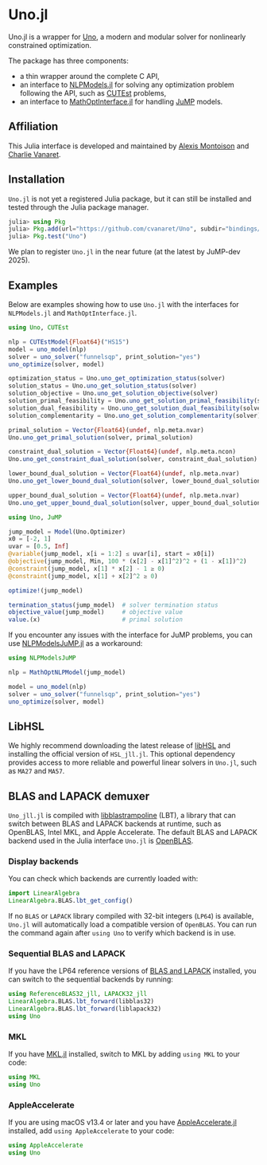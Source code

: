 # Uno.jl

Uno.jl is a wrapper for [Uno](https://github.com/cvanaret/Uno), a modern and modular solver for nonlinearly constrained optimization.

The package has three components:

* a thin wrapper around the complete C API,
* an interface to [NLPModels.jl](https://github.com/JuliaSmoothOptimizers/NLPModels.jl) for solving any optimization problem following the API, such as [CUTEst](https://github.com/JuliaSmoothOptimizers/CUTEst.jl) problems,
* an interface to [MathOptInterface.jl](https://github.com/jump-dev/MathOptInterface.jl) for handling [JuMP](https://github.com/jump-dev/JuMP.jl) models.

## Affiliation

This Julia interface is developed and maintained by [Alexis Montoison](https://github.com/amontoison) and [Charlie Vanaret](https://github.com/cvanaret).

## Installation

`Uno.jl` is not yet a registered Julia package, but it can still be installed and tested through the Julia package manager.

```julia
julia> using Pkg
julia> Pkg.add(url="https://github.com/cvanaret/Uno", subdir="bindings/Julia")
julia> Pkg.test("Uno")
```

We plan to register `Uno.jl` in the near future (at the latest by JuMP-dev 2025).

## Examples

Below are examples showing how to use `Uno.jl` with the interfaces for `NLPModels.jl` and `MathOptInterface.jl`.

```julia
using Uno, CUTEst

nlp = CUTEstModel{Float64}("HS15")
model = uno_model(nlp)
solver = uno_solver("funnelsqp", print_solution="yes")
uno_optimize(solver, model)

optimization_status = Uno.uno_get_optimization_status(solver)
solution_status = Uno.uno_get_solution_status(solver)
solution_objective = Uno.uno_get_solution_objective(solver)
solution_primal_feasibility = Uno.uno_get_solution_primal_feasibility(solver)
solution_dual_feasibility = Uno.uno_get_solution_dual_feasibility(solver)
solution_complementarity = Uno.uno_get_solution_complementarity(solver)

primal_solution = Vector{Float64}(undef, nlp.meta.nvar)
Uno.uno_get_primal_solution(solver, primal_solution)

constraint_dual_solution = Vector{Float64}(undef, nlp.meta.ncon)
Uno.uno_get_constraint_dual_solution(solver, constraint_dual_solution)

lower_bound_dual_solution = Vector{Float64}(undef, nlp.meta.nvar)
Uno.uno_get_lower_bound_dual_solution(solver, lower_bound_dual_solution)

upper_bound_dual_solution = Vector{Float64}(undef, nlp.meta.nvar)
Uno.uno_get_upper_bound_dual_solution(solver, upper_bound_dual_solution)
```

```julia
using Uno, JuMP

jump_model = Model(Uno.Optimizer)
x0 = [-2, 1]
uvar = [0.5, Inf]
@variable(jump_model, x[i = 1:2] ≤ uvar[i], start = x0[i])
@objective(jump_model, Min, 100 * (x[2] - x[1]^2)^2 + (1 - x[1])^2)
@constraint(jump_model, x[1] * x[2] - 1 ≥ 0)
@constraint(jump_model, x[1] + x[2]^2 ≥ 0)

optimize!(jump_model)

termination_status(jump_model)  # solver termination status
objective_value(jump_model)     # objective value
value.(x)                       # primal solution
```

If you encounter any issues with the interface for JuMP problems, you can use [NLPModelsJuMP.jl](https://github.com/JuliaSmoothOptimizers/NLPModelsJuMP.jl) as a workaround:

```julia
using NLPModelsJuMP

nlp = MathOptNLPModel(jump_model)

model = uno_model(nlp)
solver = uno_solver("funnelsqp", print_solution="yes")
uno_optimize(solver, model)
```

## LibHSL

We highly recommend downloading the latest release of [libHSL](https://licences.stfc.ac.uk/products/Software/HSL/LibHSL) and installing the official version of `HSL_jll.jl`.
This optional dependency provides access to more reliable and powerful linear solvers in `Uno.jl`, such as `MA27` and `MA57`.

## BLAS and LAPACK demuxer

`Uno_jll.jl` is compiled with [libblastrampoline](https://github.com/JuliaLinearAlgebra/libblastrampoline) (LBT), a library that can switch between BLAS and LAPACK backends at runtime, such as OpenBLAS, Intel MKL, and Apple Accelerate.
The default BLAS and LAPACK backend used in the Julia interface `Uno.jl` is [OpenBLAS](https://github.com/OpenMathLib/OpenBLAS).

### Display backends

You can check which backends are currently loaded with:

```julia
import LinearAlgebra
LinearAlgebra.BLAS.lbt_get_config()
```
If no `BLAS` or `LAPACK` library compiled with 32-bit integers (`LP64`) is available, `Uno.jl` will automatically load a compatible version of `OpenBLAS`.
You can run the command again after `using Uno` to verify which backend is in use.

### Sequential BLAS and LAPACK

If you have the LP64 reference versions of [BLAS and LAPACK](https://github.com/Reference-LAPACK/lapack) installed, you can switch to the sequential backends by running:

```julia
using ReferenceBLAS32_jll, LAPACK32_jll
LinearAlgebra.BLAS.lbt_forward(libblas32)
LinearAlgebra.BLAS.lbt_forward(liblapack32)
using Uno
```

### MKL

If you have [MKL.jl](https://github.com/JuliaLinearAlgebra/MKL.jl) installed,
switch to MKL by adding `using MKL` to your code:

```julia
using MKL
using Uno
```

### AppleAccelerate

If you are using macOS v13.4 or later and you have [AppleAccelerate.jl](https://github.com/JuliaLinearAlgebra/AppleAccelerate.jl) installed, add `using AppleAccelerate` to your code:

```julia
using AppleAccelerate
using Uno
```
